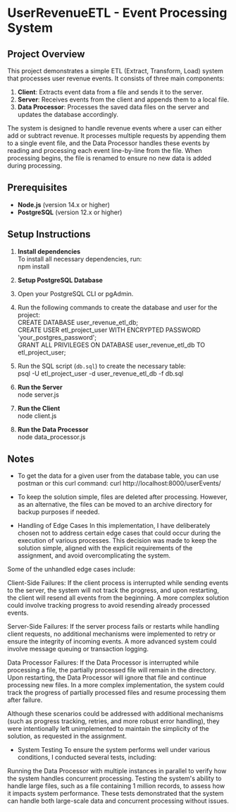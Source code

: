 # UserRevenueETL - Event Processing System

## Project Overview
This project demonstrates a simple ETL (Extract, Transform, Load) system that processes user revenue events. It consists of three main components:  
1. **Client**: Extracts event data from a file and sends it to the server.  
2. **Server**: Receives events from the client and appends them to a local file.  
3. **Data Processor**: Processes the saved data files on the server and updates the database accordingly.

The system is designed to handle revenue events where a user can either add or subtract revenue. It processes multiple requests by appending them to a single event file, and the Data Processor handles these events by reading and processing each event line-by-line from the file. When processing begins, the file is renamed to ensure no new data is added during processing.

## Prerequisites
- **Node.js** (version 14.x or higher)  
- **PostgreSQL** (version 12.x or higher)

## Setup Instructions  

1. **Install dependencies**  
To install all necessary dependencies, run:  
npm install  

2. **Setup PostgreSQL Database**  
1. Open your PostgreSQL CLI or pgAdmin.  
2. Run the following commands to create the database and user for the project:  
CREATE DATABASE user_revenue_etl_db;  
CREATE USER etl_project_user WITH ENCRYPTED PASSWORD 'your_postgres_password';  
GRANT ALL PRIVILEGES ON DATABASE user_revenue_etl_db TO etl_project_user;  

3. Run the SQL script (`db.sql`) to create the necessary table:  
psql -U etl_project_user -d user_revenue_etl_db -f db.sql

3. **Run the Server**  
node server.js  

4. **Run the Client**  
node client.js  

5. **Run the Data Processor**  
node data_processor.js  

## Notes 
- To get the data for a given user from the database table, you can use postman or this curl command:
 curl http://localhost:8000/userEvents/<userId>
 
- To keep the solution simple, files are deleted after processing. However, as an alternative, the files can be moved to an archive directory for backup purposes if needed.

- Handling of Edge Cases
In this implementation, I have deliberately chosen not to address certain edge cases that could occur during the execution of various processes. This decision was made to keep the solution simple, aligned with the explicit requirements of the assignment, and avoid overcomplicating the system.

Some of the unhandled edge cases include:

Client-Side Failures: If the client process is interrupted while sending events to the server, the system will not track the progress, and upon restarting, the client will resend all events from the beginning. A more complex solution could involve tracking progress to avoid resending already processed events.

Server-Side Failures: If the server process fails or restarts while handling client requests, no additional mechanisms were implemented to retry or ensure the integrity of incoming events. A more advanced system could involve message queuing or transaction logging.

Data Processor Failures: If the Data Processor is interrupted while processing a file, the partially processed file will remain in the directory. Upon restarting, the Data Processor will ignore that file and continue processing new files. In a more complex implementation, the system could track the progress of partially processed files and resume processing them after failure.

Although these scenarios could be addressed with additional mechanisms (such as progress tracking, retries, and more robust error handling), they were intentionally left unimplemented to maintain the simplicity of the solution, as requested in the assignment.

- System Testing
To ensure the system performs well under various conditions, I conducted several tests, including:

Running the Data Processor with multiple instances in parallel to verify how the system handles concurrent processing.
Testing the system's ability to handle large files, such as a file containing 1 million records, to assess how it impacts system performance.
These tests demonstrated that the system can handle both large-scale data and concurrent processing without issues.
